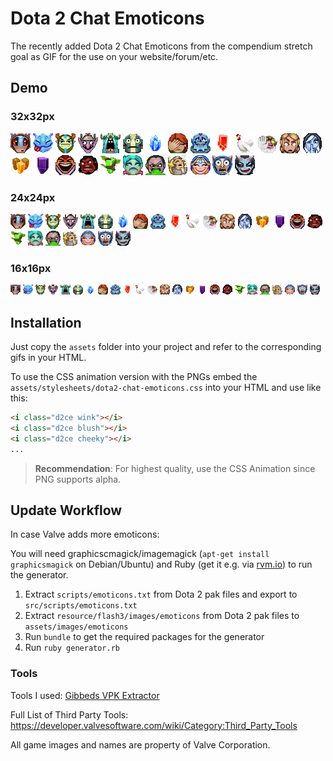 Dota 2 Chat Emoticons
====================

The recently added Dota 2 Chat Emoticons from the compendium stretch goal as GIF for the use on your website/forum/etc.

## Demo

### 32x32px

![:blush:](assets/images/blush.gif)
![:cheeky:](assets/images/cheeky.gif)
![:cool:](assets/images/cool.gif)
![:crazy:](assets/images/crazy.gif)
![:cry:](assets/images/cry.gif)
![:disapprove:](assets/images/disapprove.gif)
![:doubledamage:](assets/images/doubledamage.gif)
![:facepalm:](assets/images/facepalm.gif)
![:happytears:](assets/images/happytears.gif)
![:haste:](assets/images/haste.gif)
![:hex:](assets/images/hex.gif)
![:highfive:](assets/images/highfive.gif)
![:huh:](assets/images/huh.gif)
![:hush:](assets/images/hush.gif)
![:illusion:](assets/images/illusion.gif)
![:invisibility:](assets/images/invisibility.gif)
![:laugh:](assets/images/laugh.gif)
![:rage:](assets/images/rage.gif)
![:regeneration:](assets/images/regeneration.gif)
![:sad:](assets/images/sad.gif)
![:sick:](assets/images/sick.gif)
![:sleeping:](assets/images/sleeping.gif)
![:smile:](assets/images/smile.gif)
![:surprise:](assets/images/surprise.gif)
![:wink:](assets/images/wink.gif)

### 24x24px

![:blush:](assets/images/blush-24.gif)
![:cheeky:](assets/images/cheeky-24.gif)
![:cool:](assets/images/cool-24.gif)
![:crazy:](assets/images/crazy-24.gif)
![:cry:](assets/images/cry-24.gif)
![:disapprove:](assets/images/disapprove-24.gif)
![:doubledamage:](assets/images/doubledamage-24.gif)
![:facepalm:](assets/images/facepalm-24.gif)
![:happytears:](assets/images/happytears-24.gif)
![:haste:](assets/images/haste-24.gif)
![:hex:](assets/images/hex-24.gif)
![:highfive:](assets/images/highfive-24.gif)
![:huh:](assets/images/huh-24.gif)
![:hush:](assets/images/hush-24.gif)
![:illusion:](assets/images/illusion-24.gif)
![:invisibility:](assets/images/invisibility-24.gif)
![:laugh:](assets/images/laugh-24.gif)
![:rage:](assets/images/rage-24.gif)
![:regeneration:](assets/images/regeneration-24.gif)
![:sad:](assets/images/sad-24.gif)
![:sick:](assets/images/sick-24.gif)
![:sleeping:](assets/images/sleeping-24.gif)
![:smile:](assets/images/smile-24.gif)
![:surprise:](assets/images/surprise-24.gif)
![:wink:](assets/images/wink-24.gif)

### 16x16px

![:blush:](assets/images/blush-16.gif)
![:cheeky:](assets/images/cheeky-16.gif)
![:cool:](assets/images/cool-16.gif)
![:crazy:](assets/images/crazy-16.gif)
![:cry:](assets/images/cry-16.gif)
![:disapprove:](assets/images/disapprove-16.gif)
![:doubledamage:](assets/images/doubledamage-16.gif)
![:facepalm:](assets/images/facepalm-16.gif)
![:happytears:](assets/images/happytears-16.gif)
![:haste:](assets/images/haste-16.gif)
![:hex:](assets/images/hex-16.gif)
![:highfive:](assets/images/highfive-16.gif)
![:huh:](assets/images/huh-16.gif)
![:hush:](assets/images/hush-16.gif)
![:illusion:](assets/images/illusion-16.gif)
![:invisibility:](assets/images/invisibility-16.gif)
![:laugh:](assets/images/laugh-16.gif)
![:rage:](assets/images/rage-16.gif)
![:regeneration:](assets/images/regeneration-16.gif)
![:sad:](assets/images/sad-16.gif)
![:sick:](assets/images/sick-16.gif)
![:sleeping:](assets/images/sleeping-16.gif)
![:smile:](assets/images/smile-16.gif)
![:surprise:](assets/images/surprise-16.gif)
![:wink:](assets/images/wink-16.gif)

## Installation

Just copy the `assets` folder into your project and refer to the corresponding gifs in your HTML.

To use the CSS animation version with the PNGs embed the `assets/stylesheets/dota2-chat-emoticons.css` into your HTML and use like this:

```html
<i class="d2ce wink"></i>
<i class="d2ce blush"></i>
<i class="d2ce cheeky"></i>
...
```

> **Recommendation**: For highest quality, use the CSS Animation since PNG supports alpha.

## Update Workflow

In case Valve adds more emoticons:

You will need graphicscmagick/imagemagick (`apt-get install graphicsmagick` on Debian/Ubuntu) and Ruby (get it e.g. via [rvm.io](http://rvm.io)) to run the generator.

1. Extract `scripts/emoticons.txt` from Dota 2 pak files and export to `src/scripts/emoticons.txt`
3. Extract `resource/flash3/images/emoticons` from Dota 2 pak files to `assets/images/emoticons`
4. Run `bundle` to get the required packages for the generator
5. Run `ruby generator.rb`

### Tools

Tools I used: [Gibbeds VPK Extractor](https://developer.valvesoftware.com/wiki/Gibbeds_VPK_Extractor)

Full List of Third Party Tools: https://developer.valvesoftware.com/wiki/Category:Third_Party_Tools

All game images and names are property of Valve Corporation.
